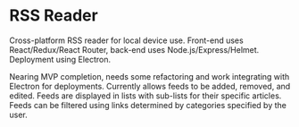 # RSS Reader

Cross-platform RSS reader for local device use.  Front-end uses React/Redux/React Router, back-end uses Node.js/Express/Helmet.  Deployment using Electron.

Nearing MVP completion, needs some refactoring and work integrating with Electron for deployments.  Currently allows feeds to be added, removed, and edited.  Feeds are displayed in lists with sub-lists for their specific articles.  Feeds can be filtered using links determined by categories specified by the user.
